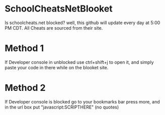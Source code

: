 # SchoolCheatsNetBlooket
Is schoolcheats.net blocked? well, this github will update every day at 5:00 PM CDT. All Cheats are sourced from their site.

# Method 1
If Developer console in unblocked use ctrl+shift+j to open it, and simply paste your code in there while on the blooket site.

# Method 2
If Developer console is blocked go to your bookmarks bar press more, and in the url box put "javascript:SCRIPTHERE"
(no quotes)
